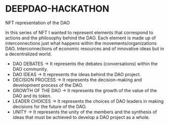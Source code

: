 # DEEPDAO-HACKATHON
NFT representation of the DAO

In this series of NFT I wanted to represent elements that correspond to actions and the philosophy behind the DAO.
Each element is made up of interconnections just what happens within the movements/organizations DAO.
Interconnections of economic resources and of innovative ideas but in a decentralized world.

* DAO DEBATES -> It represents the debates (conversations) within the DAO community.
* DAO IDEAS -> It represents the ideas behind the DAO project.
* DECISION PROCESS -> It represents the decision-making and development process of the DAO.
* GROWTH OF THE DAO -> It represents the growth of the value of the DAO and its token.
* LEADER CHOICES -> It represents the choices of DAO leaders in making decisions for the future of the DAO.
* UNITY -> It represents the unity of the members and the synthesis of ideas that must be achieved to develop a DAO project as a whole.
